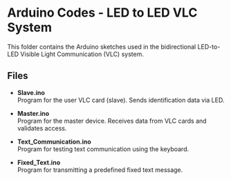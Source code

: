 # Arduino Codes - LED to LED VLC System

This folder contains the Arduino sketches used in the bidirectional LED-to-LED Visible Light Communication (VLC) system.

## Files

- **Slave.ino**  
  Program for the user VLC card (slave). Sends identification data via LED.

- **Master.ino**  
  Program for the master device. Receives data from VLC cards and validates access.

- **Text_Communication.ino**  
  Program for testing text communication using the keyboard.

- **Fixed_Text.ino**  
  Program for transmitting a predefined fixed text message.

